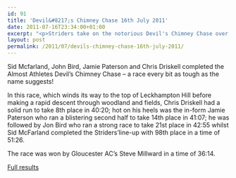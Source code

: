 ```yaml
---
id: 91
title: 'Devil&#8217;s Chimney Chase 16th July 2011'
date: 2011-07-16T23:34:00+01:00
excerpt: "<p>Striders take on the notorious Devil's Chimney Chase over Leckhampton Hill...</p>"
layout: post
permalink: /2011/07/devils-chimney-chase-16th-july-2011/
---
```

</p> 

Sid Mcfarland, John Bird, Jamie Paterson and Chris Driskell completed the Almost Athletes Devil&#8217;s Chimney Chase &#8211; a race every bit as tough as the name suggests!

In this race, which winds its way to the top of Leckhampton Hill before making a rapid descent through woodland and fields, Chris Driskell had a solid run to take 8th place in 40:20; hot on his heels was the in-form Jamie Paterson who ran a blistering second half to take 14th place in 41:07; he was followed by Jon Bird who ran a strong race to take 21st place in 42:55 whilst Sid McFarland completed the Striders&#8217;line-up with 98th place in a time of 51:26.

The race was won by Gloucester AC&#8217;s Steve Millward in a time of 36:14. 

<a href="http://www.runbritainrankings.com/results/results.aspx?meetingid=53927" target="_blank" rel="nofollow">Full results</a></p>